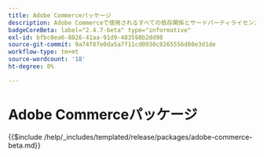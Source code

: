 ```yaml
---
title: Adobe Commerceパッケージ
description: Adobe Commerceで使用されるすべての依存関係とサードパーティライセンスについて説明します。
badgeCoreBeta: label="2.4.7-beta" type="informative"
exl-id: bfbc0ea6-8026-41aa-91d9-483598b2dd98
source-git-commit: 9a74f87e0da5a7f11cd0930c8265556d80e3d1de
workflow-type: tm+mt
source-wordcount: '18'
ht-degree: 0%

---
```


# Adobe Commerceパッケージ

{{$include /help/_includes/templated/release/packages/adobe-commerce-beta.md}}
